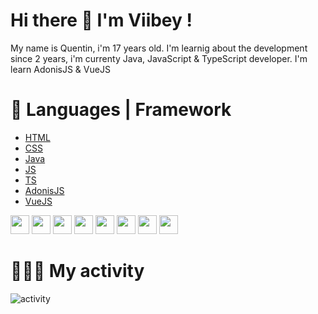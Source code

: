 # Hi there 👋 I'm Viibey !

My name is Quentin, i'm 17 years old. I'm learnig about the development since 2 years, i'm currenty Java, JavaScript & TypeScript developer.
I'm learn AdonisJS & VueJS

# 🚀 Languages | Framework
- [HTML](https://developer.mozilla.org/fr/docs/Web/HTML)
- [CSS](https://developer.mozilla.org/fr/docs/Web/CSS)
- [Java](https://www.java.com/fr/)
- [JS](https://developer.mozilla.org/fr/docs/Web/JavaScript)
- [TS](https://www.typescriptlang.org/)
- [AdonisJS](https://www.adonisjs.com/)
- [VueJS](https://vuejs.org/)

 <img height="30" src="https://img.shields.io/badge/HTML5-E34F26?style=for-the-badge&logo=html5&logoColor=white">
 <img height="30" src="https://img.shields.io/badge/CSS3-1572B6?style=for-the-badge&logo=css3&logoColor=white">
 <img height="30" src="https://img.shields.io/badge/Java-ED8B00?style=for-the-badge&logo=java&logoColor=white">
 <img height="30" src="https://img.shields.io/badge/JavaScript-323330?style=for-the-badge&logo=javascript&logoColor=F7DF1E">
 <img height="30" src="https://img.shields.io/badge/TypeScript-007ACC?style=for-the-badge&logo=typescript&logoColor=white">
 <img height="30" src="https://img.shields.io/badge/adonis%20js-220052?style=for-the-badge&logo=adonisjs&logoColor=white">
 <img height="30" src="https://img.shields.io/badge/Vue.js-35495E?style=for-the-badge&logo=vuedotjs&logoColor=4FC08D">
 <img height="30" src="https://img.shields.io/badge/Node.js-339933?style=for-the-badge&logo=nodedotjs&logoColor=white">

# 👨🏼‍💻 My activity
![activity](https://github-readme-stats.vercel.app/api?username=isVii&show_icons=true)

